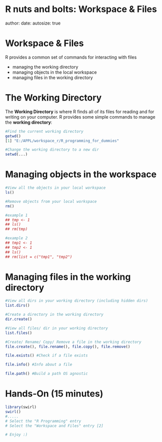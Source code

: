 R nuts and bolts: Workspace & Files
========================================================
author:
date:
autosize: true

Workspace & Files
========================================================

R provides a common set of commands for interacting with files

- managing the working directory
- managing objects in the local workspace
- managing files in the working directory

The Working Directory
========================================================

The __Working Directory__ is where R finds all of its files for reading and for writing on your computer. R provides some simple commands to manage the __working directory__:


```r
#Find the current working directory
getwd()
[1] "E:/APPL/workspace_r/R_programming_for_dummies"
```



```r
#Change the working directory to a new dir
setwd(...)
```

Managing objects in the workspace
========================================================


```r
#View all the objects in your local workspace
ls()
```


```r
#Remove objects from your local workspace
rm()

#example 1
## tmp <- 1
## ls()
## rm(tmp)

#example 2
## tmp1 <- 1
## tmp2 <- 1
## ls()
## rm(list = c("tmp1", "tmp2")
```

Managing files in the working directory
========================================================


```r
#View all dirs in your working directory (including hidden dirs)
list.dirs()

#Create a directory in the working directory
dir.create()
```


```r
#View all files/ dir in your working directory
list.files()

#Create/ Rename/ Copy/ Remove a file in the working directory
file.create(), file.rename(), file.copy(), file.remove()

file.exists() #Check if a file exists

file.info() #Info about a file

file.path() #Build a path OS agnostic
```

Hands-On (15 minutes)
========================================================


```r
library(swirl)
swirl()
#.....
# Select the "R Programming" entry
# Select the "Workspace and Files" entry [2]

# Enjoy :)
```
